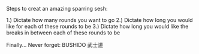 Steps to creat an amazing sparring sesh:

1.) Dictate how many rounds you want to go
2.) Dictate how long you would like for each of these rounds to be
3.) Dictate how long you would like the breaks in between each of these rounds to be

Finally...
Never forget: BUSHIDO 武士道
